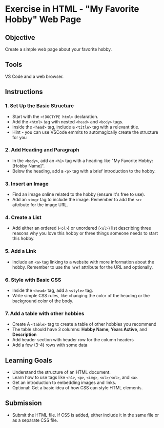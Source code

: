 # Exercise in HTML - "My Favorite Hobby" Web Page

## Objective
Create a simple web page about your favorite hobby.

## Tools
VS Code and a web browser.

## Instructions
### 1. Set Up the Basic Structure
- Start with the `<!DOCTYPE html>` declaration.
- Add the `<html>` tag with nested `<head>` and `<body>` tags.
- Inside the `<head>` tag, include a `<title>` tag with a relevant title.
- Hint - you can use VSCode emmits to automagically create the structure for you

### 2. Add Heading and Paragraph
- In the `<body>`, add an `<h1>` tag with a heading like "My Favorite Hobby: [Hobby Name]".
- Below the heading, add a `<p>` tag with a brief introduction to the hobby.

### 3. Insert an Image
- Find an image online related to the hobby (ensure it's free to use).
- Add an `<img>` tag to include the image. Remember to add the `src` attribute for the image URL.

### 4. Create a List
- Add either an ordered (`<ol>`) or unordered (`<ul>`) list describing three reasons why you love this hobby or three things someone needs to start this hobby.

### 5. Add a Link
- Include an `<a>` tag linking to a website with more information about the hobby. Remember to use the `href` attribute for the URL and optionally.

### 6. Style with Basic CSS 
- Inside the `<head>` tag, add a `<style>` tag.
- Write simple CSS rules, like changing the color of the heading or the background color of the body.

### 7. Add a table with other hobbies
- Create A `<table>` tag to create a table of other hobbies you recommend
- The table should have 3 columns: **Hobby Name**, **Years Active**, and **Description**
- Add header section with header row for the column headers
- Add a few (3-4) rows with some data

## Learning Goals
- Understand the structure of an HTML document.
- Learn how to use tags like `<h1>`, `<p>`, `<img>`, `<ul>/<ol>`, and `<a>`.
- Get an introduction to embedding images and links.
- Optional: Get a basic idea of how CSS can style HTML elements.

## Submission
- Submit the HTML file. If CSS is added, either include it in the same file or as a separate CSS file.
